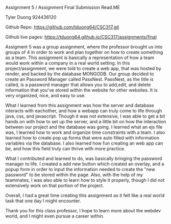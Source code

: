 Assignment 5 / Assignment Final Submission Read.ME

Tyler Duong 924436120

Github Repo:
https://github.com/tduong64/CSC317.git

Github live pages:
https://tduong64.github.io/CSC317/assignments/final

Assigment 5 was a group assignment, where the professor brought us into groups of 4 in order to work and plan together on how to create something as a team. This assignment is basically a representation of how a team would work within a company in a real world setting. In this project/assignment, we were told to create a web app, that was hosted by render, and backed by the database MONGODB. Our group decided to create an Password Manager called PassNest. PassNest, as the title is called, is a password manager that allows you to add,edit, and delete information that you've stored within the website for other websites. It is very organized, nice, and easy to use. 

What I learned from this assignment was how the server and database interacts with eachother, and how a webapp can truly come to life through java, css, and javascript. Though it was not extensive, I was able to get a bit hands on with how to set up the server, and a little bit on how the interaction between our project and the database was going. I learned what an ejs file was, I learned how to work and organize time constraints with a team. I also learned how to create pop up forms that were auto filled with information variables via the database. I also learned how fun creating an web app can be, and how this field truly can thrive with more practice. 

What I contributed and learned to do, was basically bringing the password manager to life. I created a add new button which created an overlay, and a popup form in order to input the information needed to create the "new password" to be stored within the page. Also, with the help of my teammates, I was also able to learn how to style it properly, though I did not extensively work on that portion of the project.

Overall, I had a great time creating this assignment as it felt like a real world task that one day I might encounter.

Thank you for this class professor, I hope to learn more about the webdev world, and I might even pursue a career within.




